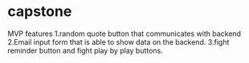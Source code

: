 # capstone
MVP features
1.random quote button that communicates with backend
2.Email input form that is able to show data on the backend.
3.fight reminder button and fight play by play buttons.
